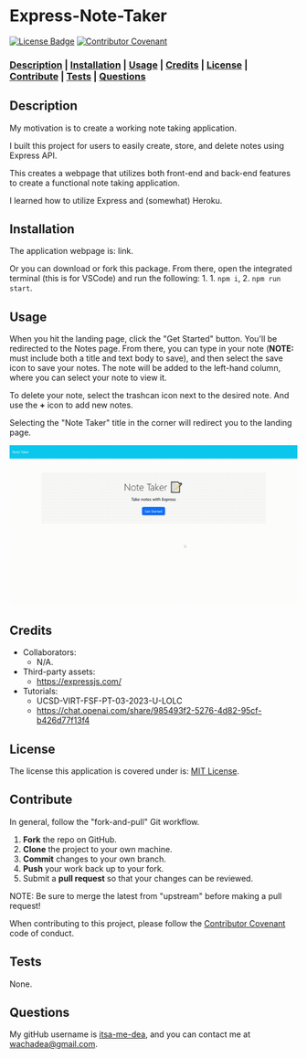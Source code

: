 # Express-Note-Taker

[![License Badge](https://img.shields.io/badge/license-MIT%20License-green?style=for-the-badge&logo=appveyor)](https://mit-license.org/)
[![Contributor Covenant](https://img.shields.io/badge/Contributor%20Covenant-2.1-4baaaa.svg?style=for-the-badge&logo=appveyor)](https://www.contributor-covenant.org/version/2/1/code_of_conduct/)

### **[Description](#description) | [Installation](#installation) | [Usage](#usage) | [Credits](#credits) | [License](#license) | [Contribute](#contribute) | [Tests](#tests) | [Questions](#questions)**

## Description

My motivation is to create a working note taking application.

I built this project for users to easily create, store, and delete notes using Express API. 

This creates a webpage that utilizes both front-end and back-end features to create a functional note taking application.

I learned how to utilize Express and (somewhat) Heroku.

## Installation

The application webpage is: link.

Or you can download or fork this package. From there, open the integrated terminal (this is for VSCode) and run the following: 1. 1. `npm i`, 2. `npm run start`. 

## Usage

When you hit the landing page, click the "Get Started" button. You'll be redirected to the Notes page. From there, you can type in your note (**NOTE:** must include both a title and text body to save), and then select the save icon to save your notes. The note will be added to the left-hand column, where you can select your note to view it. 

To delete your note, select the trashcan icon next to the desired note. And use the **+** icon to add new notes.

Selecting the "Note Taker" title in the corner will redirect you to the landing page.

![example of final product](./Assets/screen-capture-expressNoteTaker.gif)

## Credits

- Collaborators: 
  - N/A.
- Third-party assets: 
  - https://expressjs.com/
- Tutorials: 
  - UCSD-VIRT-FSF-PT-03-2023-U-LOLC
  - https://chat.openai.com/share/985493f2-5276-4d82-95cf-b426d77f13f4


## License

 The license this application is covered under is: [MIT License](https://mit-license.org/).

## Contribute

In general, follow the "fork-and-pull" Git workflow.

  1. **Fork** the repo on GitHub.
  2. **Clone** the project to your own machine.
  3. **Commit** changes to your own branch.
  4. **Push** your work back up to your fork.
  5. Submit a **pull request** so that your changes can be reviewed.
    
  NOTE: Be sure to merge the latest from "upstream" before making a pull request!
  
  When contributing to this project, please follow the [Contributor Covenant](https://www.contributor-covenant.org/version/2/1/code_of_conduct/) code of conduct.

## Tests

None.

## Questions

My gitHub username is [itsa-me-dea](https://github.com/itsa-me-dea), and you can contact me at wachadea@gmail.com.